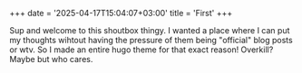 +++
date = '2025-04-17T15:04:07+03:00'
title = 'First'
+++

Sup and welcome to this shoutbox thingy. I wanted a place where I can put my thoughts wihtout having the pressure of them being "official" blog posts or wtv. So I made an entire hugo theme for that exact reason! Overkill? Maybe but who cares.  